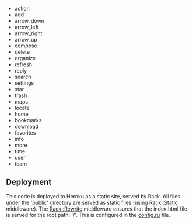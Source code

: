 

* action
* add
* arrow_down
* arrow_left
* arrow_right
* arrow_up
* compose
* delete
* organize
* refresh
* reply
* search
* settings
* star
* trash
* maps
* locate
* home
* bookmarks
* download
* favorites
* info
* more
* time
* user
* team

## Deployment

This code is deployed to Heroku as a static site, served by Rack. All files under the 'public' directory are served as static files (using [Rack::Static][] middleware). The [Rack::Rewrite][] middleware ensures that the index.html file is served for the root path: '/'. This is configured in the [config.ru][] file.

[Rack::Static]: http://rack.rubyforge.org/doc/classes/Rack/Static.html
[Rack::Directory]: http://rack.rubyforge.org/doc/classes/Rack/Directory.html
[Rack::Rewrite]: http://johntrupiano.rubyforge.org/rack-rewrite/
[config.ru]: https://github.com/nelstrom/Sencha-Touch-tabs-and-toolbars-demo/blob/master/config.ru
